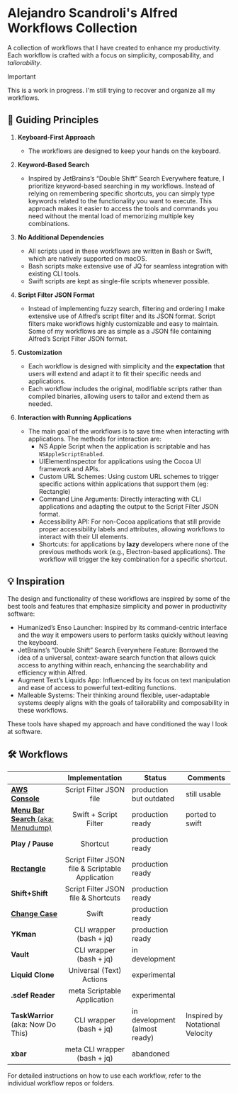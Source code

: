# Alejandro Scandroli's Alfred Workflows Collection

A collection of workflows that I have created to enhance my productivity. Each workflow is crafted with a focus on simplicity, composability, and _tailorability_.

> [!IMPORTANT]
> This is a work in progress. I'm still trying to recover and organize all my workflows.

## 📜 Guiding Principles

1. **Keyboard-First Approach**

   * The workflows are designed to keep your hands on the keyboard.

2. **Keyword-Based Search**

   * Inspired by JetBrains’s “Double Shift” Search Everywhere feature, I prioritize keyword-based searching in my workflows. Instead of relying on remembering specific shortcuts, you can simply type keywords related to the functionality you want to execute. This approach makes it easier to access the tools and commands you need without the mental load of memorizing multiple key combinations.

3. **No Additional Dependencies**

   * All scripts used in these workflows are written in Bash or Swift, which are natively supported on macOS.
   * Bash scripts make extensive use of JQ for seamless integration with existing CLI tools.
   * Swift scripts are kept as single-file scripts whenever possible.

4. **Script Filter JSON Format**

   * Instead of implementing fuzzy search, filtering and ordering I make extensive use of Alfred’s script filter and its JSON format. Script filters make workflows highly customizable and easy to maintain. Some of my workflows are as simple as a JSON file containing Alfred’s Script Filter JSON format.

5. **Customization**

   * Each workflow is designed with simplicity and the **expectation** that users will extend and adapt it to fit their specific needs and applications. 
   * Each workflow includes the original, modifiable scripts rather than compiled binaries, allowing users to tailor and extend them as needed.

6. **Interaction with Running Applications**

    * The main goal of the workflows is to save time when interacting with applications. The methods for interaction are:
        * NS Apple Script when the application is scriptable and has `NSAppleScriptEnabled`.
        * UIElementInspector for applications using the Cocoa UI framework and APIs.
        * Custom URL Schemes: Using custom URL schemes to trigger specific actions within applications that support them (eg: Rectangle)
        * Command Line Arguments: Directly interacting with CLI applications and adapting the output to the Script Filter JSON format.
        * Accessibility API: For non-Cocoa applications that still provide proper accessibility labels and attributes, allowing workflows to interact with their UI elements.
        * Shortcuts: for applications by **lazy** developers where none of the previous methods work (e.g., Electron-based applications). The workflow will trigger the key combination for a specific shortcut.

## 💡 Inspiration

The design and functionality of these workflows are inspired by some of the best tools and features that emphasize simplicity and power in productivity software:

* Humanized’s Enso Launcher: Inspired by its command-centric interface and the way it empowers users to perform tasks quickly without leaving the keyboard.
* JetBrains’s “Double Shift” Search Everywhere Feature: Borrowed the idea of a universal, context-aware search function that allows quick access to anything within reach, enhancing the searchability and efficiency within Alfred.
* Augment Text’s Liquids App: Influenced by its focus on text manipulation and ease of access to powerful text-editing functions.
* Malleable Systems: Their thinking around flexible, user-adaptable systems deeply aligns with the goals of tailorability and composability in these workflows.


These tools have shaped my approach and have conditioned the way I look at software.

## 🛠️ Workflows

|                                                                               |                        Implementation                         | Status                        | Comments                      |
|-------------------------------------------------------------------------------|:-------------------------------------------------------------:|-------------------------------|-------------------------------|
| [**AWS Console**](https://github.com/ascandroli/alfred-aws-console-workflow)  |                    Script Filter JSON file                    | production but outdated       | still usable                  |
| [**Menu Bar Search** (aka: Menudump)](https://github.com/ascandroli/menudump) |                     Swift + Script Filter                     | production ready                   | ported to swift              |
| **Play / Pause**                                                              |                           Shortcut                            | production ready              |
| [**Rectangle**](https://github.com/ascandroli/alfred-rectangle)               |       Script Filter JSON file & Scriptable Application        | production ready              |
| **Shift+Shift**                                                               |              Script Filter JSON file & Shortcuts              | production ready              |
| [**Change Case**](https://github.com/ascandroli/alfred-change-case)           |                             Swift                             | production ready              |
| **YKman**                                                                     |                    CLI wrapper (bash + jq)                    | production ready              |
| **Vault**                                                                     |                    CLI wrapper (bash + jq)                    | in development                |
| **Liquid Clone**                                                              |                   Universal (Text) Actions                    | experimental                  |
| **.sdef Reader**                                                              |                  meta Scriptable Application                  | experimental                  |
| **TaskWarrior** (aka: Now Do This)                                            |                    CLI wrapper (bash + jq)                    | in development (almost ready) | Inspired by Notational Velocity |
| **xbar**                                                                      |                 meta CLI wrapper (bash + jq)                  | abandoned                     |                                         

For detailed instructions on how to use each workflow, refer to the individual workflow repos or folders.
